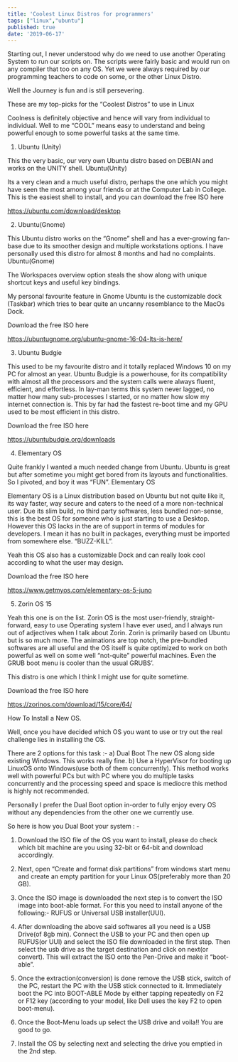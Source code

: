 ```yaml
---
title: 'Coolest Linux Distros for programmers'
tags: ["linux","ubuntu"]
published: true
date: '2019-06-17'
---
```

Starting out, I never understood why do we need to use another Operating System to run our scripts on. The scripts were fairly basic and would run on any compiler that too on any OS. Yet we were always required by our programming teachers to code on some, or the other Linux Distro.

Well the Journey is fun and is still persevering.

These are my top-picks for the “Coolest Distros” to use in Linux

Coolness is definitely objective and hence will vary from individual to individual. Well to me “COOL” means easy to understand and being powerful enough to some powerful tasks at the same time.
1. Ubuntu (Unity)

This the very basic, our very own Ubuntu distro based on DEBIAN and works on the UNITY shell.
Ubuntu(Unity)

Its a very clean and a much useful distro, perhaps the one which you might have seen the most among your friends or at the Computer Lab in College. This is the easiest shell to install, and you can download the free ISO here

   <a>   https://ubuntu.com/download/desktop </a>

2. Ubuntu(Gnome)

​This Ubuntu distro works on the “Gnome” shell and has a ever-growing fan-base due to its smoother design and multiple workstations options. I have personally used this distro for almost 8 months and had no complaints.
Ubuntu(Gnome)

The Workspaces overview option steals the show along with unique shortcut keys and useful key bindings.

My personal favourite feature in Gnome Ubuntu is the customizable dock (Taskbar) which tries to bear quite an uncanny resemblance to the MacOs Dock.

Download the free ISO here

   <a> https://ubuntugnome.org/ubuntu-gnome-16-04-lts-is-here/ </a>

3. Ubuntu Budgie

​This used to be my favourite distro and it totally replaced Windows 10 on my PC for almost an year. Ubuntu Budgie is a powerhouse, for its compatibility with almost all the processors and the system calls were always fluent, efficient, and effortless. In lay-man terms this system never lagged, no matter how many sub-processes I started, or no matter how slow my internet connection is. This by far had the fastest re-boot time and my GPU used to be most efficient in this distro.

Download the free ISO here

  <a>  https://ubuntubudgie.org/downloads </a>

4. Elementary OS

​​Quite frankly I wanted a much needed change from Ubuntu. Ubuntu is great but after sometime you might get bored from its layouts and functionalities. So I pivoted, and boy it was “FUN”.
Elementary OS

Elementary OS is a Linux distribution based on Ubuntu but not quite like it, its way faster, way secure and caters to the need of a more non-technical user. Due its slim build, no third party softwares, less bundled non-sense, this is the best OS for someone who is just starting to use a Desktop. However this OS lacks in the are of support in terms of modules for developers. I mean it has no built in packages, everything must be imported from somewhere else. “BUZZ-KILL”.

Yeah this OS also has a customizable Dock and can really look cool according to what the user may design.

Download the free ISO here

   <a> https://www.getmyos.com/elementary-os-5-juno </a>

5. Zorin OS 15

​​Yeah this one is on the list. Zorin OS is the most user-friendly, straight-forward, easy to use Operating system I have ever used, and I always run out of adjectives when I talk about Zorin. Zorin is primarily based on Ubuntu but is so much more. The animations are top notch, the pre-bundled softwares are all useful and the OS itself is quite optimized to work on both powerful as well on some well “not-quite” powerful machines. Even the GRUB boot menu is cooler than the usual GRUBS’.

This distro is one which I think I might use for quite sometime.

Download the free ISO here

   <a> https://zorinos.com/download/15/core/64/ </a>

How To Install a New OS.

Well, once you have decided which OS you want to use or try out the real challenge lies in installing the OS.

There are 2 options for this task :-
a) Dual Boot The new OS along side existing Windows. This works really fine.
b) Use a HyperVisor for booting up LinuxOS onto Windows(use both of them concurrently). This      method works well with powerful PCs but with PC where you do multiple tasks concurrently and the processing speed and space is mediocre this method is highly not recommended.

Personally I prefer the Dual Boot option in-order to fully enjoy every OS without any dependencies from the other one we currently use.

So here is how you Dual Boot your system : -
1. Download the ISO file of the OS you want to install, please do check which bit machine are you using 32-bit or 64-bit and download accordingly.
2. Next, open “Create and format disk partitions” from windows start menu and create an empty partition for your Linux OS(preferably more than 20 GB).

3. Once the ISO image is downloaded the next step is to convert the ISO image into boot-able format. For this you need to install anyone of the following:- RUFUS or Universal USB installer(UUI).

4. After downloading the above said softwares all you need is a USB Drive(of 8gb min). Connect the USB to your PC and then open up RUFUS(or UUI) and select the ISO file downloaded in the first step. Then select the usb drive as the target destination and click on next(or convert). This will extract the ISO onto the Pen-Drive and make it “boot-able”.

5. Once the extraction(conversion) is done remove the USB stick, switch of the PC, restart the PC with the USB stick connected to it. Immediately boot the PC into BOOT-ABLE Mode by either tapping repeatedly on F2 or F12 key (according to your model, like Dell uses the key F2 to open boot-menu).

6. Once the Boot-Menu loads up select the USB drive and voila!! You are good to go.

7. Install the OS by selecting next and selecting the drive you emptied in the 2nd step.